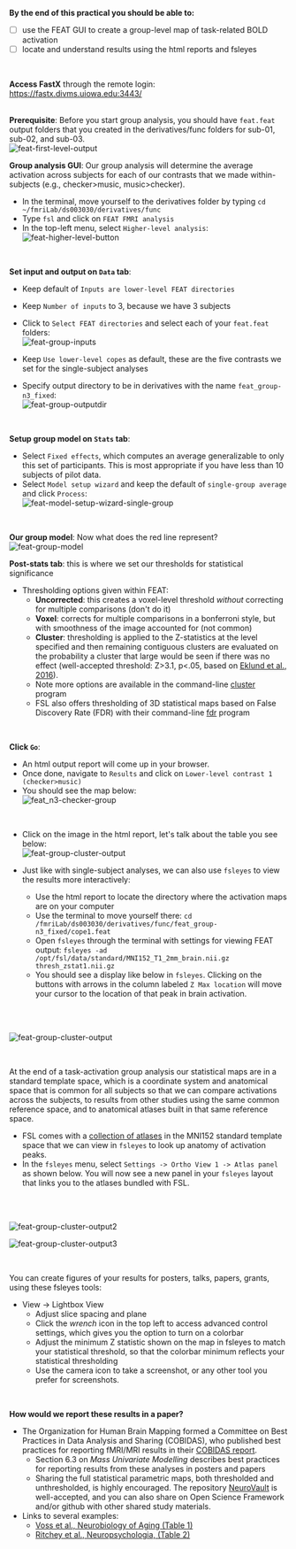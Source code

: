 **By the end of this practical you should be able to:** <br/>
* [ ] use the FEAT GUI to create a group-level map of task-related BOLD activation <br/>
* [ ] locate and understand results using the html reports and fsleyes <br/>
<br/>

**Access FastX** through the remote login: <br>
https://fastx.divms.uiowa.edu:3443/  <br/>
<br/>

**Prerequisite**: Before you start group analysis, you should have `feat.feat` output folders that you created in the derivatives/func folders for sub-01, sub-02, and sub-03. <br/>
![feat-first-level-output](images/practical_group-analysis-prep.png)
<br/>

**Group analysis GUI**: Our group analysis will determine the average activation across subjects for each of our contrasts that we made within-subjects (e.g., checker>music, music>checker).
*  In the terminal, move yourself to the derivatives folder by typing `cd ~/fmriLab/ds003030/derivatives/func`
*  Type `fsl` and click on `FEAT FMRI analysis`
*  In the top-left menu, select `Higher-level analysis`: <br/>
![feat-higher-level-button](images/group-analysis_feat-higher-level-button.png)
<br/>


**Set input and output on `Data` tab**: <br>
*  Keep default of `Inputs are lower-level FEAT directories`
*  Keep `Number of inputs` to 3, because we have 3 subjects 
*  Click to `Select FEAT directories` and select each of your `feat.feat` folders: <br/>
![feat-group-inputs](images/practical_group-analysis_feat-checker-inputs.png)

*  Keep `Use lower-level copes` as default, these are the five contrasts we set for the single-subject analyses
*  Specify output directory to be in derivatives with the name `feat_group-n3_fixed`: <br/>
![feat-group-outputdir](images/practical_group-analysis_checker-feat-group-outputdir.png)
<br/>

**Setup group model on `Stats` tab**: <br/>
*  Select `Fixed effects`, which computes an average generalizable to only this set of participants. This is most appropriate if you have less than 10 subjects of pilot data.
*  Select `Model setup wizard` and keep the default of `single-group average` and click `Process`: <br/>
![feat-model-setup-wizard-single-group](images/group-analysis_feat-model-setup-wizard-single-group.png) 
<br/>

**Our group model**: Now what does the red line represent?<br/>
![feat-group-model](images/group-analysis_feat-group-model.png)
<br/>

**Post-stats tab**: this is where we set our thresholds for statistical significance
* Thresholding options given within FEAT:
    * **Uncorrected**: this creates a voxel-level threshold _without_ correcting for multiple comparisons (don't do it)
    * **Voxel**: corrects for multiple comparisons in a bonferroni style, but with smoothness of the image accounted for (not common)
    * **Cluster**: thresholding is applied to the Z-statistics at the level specified and then remaining contiguous clusters are evaluated on the probability a cluster that large would be seen if there was no effect (well-accepted threshold: Z>3.1, p<.05, based on [Eklund et al., 2016](https://github.com/mwvoss/MRI-lab-classes/blob/master/PSY6280-2020-FA2020/pdfs/Eklund-2016-Cluster%20failure_%20Why%20fMRI%20inferenc.pdf)). 
    * Note more options are available in the command-line [cluster](https://fsl.fmrib.ox.ac.uk/fsl/fslwiki/Cluster) program
    * FSL also offers thresholding of 3D statistical maps based on False Discovery Rate (FDR) with their command-line [fdr](https://fsl.fmrib.ox.ac.uk/fsl/fslwiki/FDR) program

<br/>

**Click `Go`**: 
*  An html output report will come up in your browser. 
*  Once done, navigate to `Results` and click on `Lower-level contrast 1 (checker>music)`
*  You should see the map below: <br/>
![feat_n3-checker-group](images/practical_group-analysis_feat-n3_fixed-checker.png)
<br/>

*  Click on the image in the html report, let's talk about the table you see below: <br/>
![feat-group-cluster-output](images/practical_group-analysis_feat-n3_fixed-checker-table.png)

* Just like with single-subject analyses, we can also use `fsleyes` to view the results more interactively:
    * Use the html report to locate the directory where the activation maps are on your computer
    * Use the terminal to move yourself there: `cd /fmriLab/ds003030/derivatives/func/feat_group-n3_fixed/cope1.feat`
    * Open `fsleyes` through the terminal with settings for viewing FEAT output: `fsleyes -ad /opt/fsl/data/standard/MNI152_T1_2mm_brain.nii.gz thresh_zstat1.nii.gz`
    * You should see a display like below in `fsleyes`. Clicking on the buttons with arrows in the column labeled `Z Max location` will move your cursor to the location of that peak in brain activation. 
</br>
<br/>

![feat-group-cluster-output](images/practical_group-analysis_feat-fixed-checker-output-fsleyes.png)


<br/>

At the end of a task-activation group analysis our statistical maps are in a standard template space, which is a coordinate system and anatomical space that is common for all subjects so that we can compare activations across the subjects, to results from other studies using the same common reference space, and to anatomical atlases built in that same reference space.
* FSL comes with a [collection of atlases](https://fsl.fmrib.ox.ac.uk/fsl/fslwiki/Atlases) in the MNI152 standard template space that we can view in `fsleyes` to look up anatomy of activation peaks.
* In the `fsleyes` menu, select `Settings -> Ortho View 1 -> Atlas panel` as shown below. You will now see a new panel in your `fsleyes` layout that links you to the atlases bundled with FSL. 
</br>
<br/>

![feat-group-cluster-output2](images/practical_group-analysis_feat-atlas-menu.png)
</br>

![feat-group-cluster-output3](images/practical_group-analysis_feat-atlas-view.png)

<br/>

You can create figures of your results for posters, talks, papers, grants, using these fsleyes tools: 
* View -> Lightbox View 
    * Adjust slice spacing and plane
    * Click the _wrench_ icon in the top left to access advanced control settings, which gives you the option to turn on a colorbar
    * Adjust the minimum Z statistic shown on the map in fsleyes to match your statistical threshold, so that the colorbar minimum reflects your statistical thresholding
    * Use the camera icon to take a screenshot, or any other tool you prefer for screenshots.


</br>

**How would we report these results in a paper?**  <br>
* The Organization for Human Brain Mapping formed a  Committee on Best Practices in Data Analysis and Sharing (COBIDAS), who published best practices for reporting fMRI/MRI results in their [COBIDAS report](http://www.humanbrainmapping.org/files/2016/COBIDASreport.pdf).
    * Section 6.3 on _Mass Univariate Modelling_ describes best practices for reporting results from these analyses in posters and papers
    * Sharing the full statistical parametric maps, both thresholded and unthresholded, is highly encouraged. The repository [NeuroVault](https://neurovault.org/) is well-accepted, and you can also share on Open Science Framework and/or github with other shared study materials.
* Links to several examples:
    * [Voss et al., Neurobiology of Aging (Table 1)](https://github.com/mwvoss/MRI-lab-classes/blob/master/PSY6280-2020-FA2020/pdfs/Voss-2018-Striking%20a%20chord%20with%20healthy%20aging_.pdf)
    * [Ritchey et al., Neuropsychologia, (Table 2)](https://github.com/mwvoss/MRI-lab-classes/blob/master/PSY6280-2020-FA2020/pdfs/Ritchey-2019-Dissociable%20medial%20temporal%20pathw.pdf)